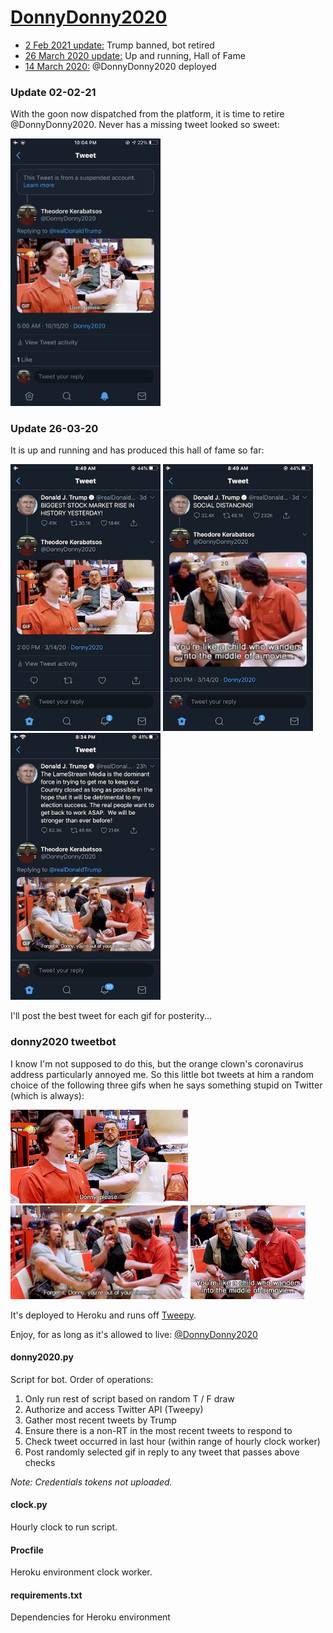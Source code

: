 # <a href="https://twitter.com/DonnyDonny2020">DonnyDonny2020</a>

- <a href="https://github.com/jbachlombardo/donny2020#update-02-02-21">2 Feb 2021 update:</a> Trump banned, bot retired
- <a href="https://github.com/jbachlombardo/donny2020#update-26-03-20">26 March 2020 update:</a> Up and running, Hall of Fame
- <a href="https://github.com/jbachlombardo/donny2020#donny2020-tweetbot">14 March 2020:</a> @DonnyDonny2020 deployed

### Update 02-02-21

With the goon now dispatched from the platform, it is time to retire @DonnyDonny2020. Never has a missing tweet looked so sweet:

<img src="https://github.com/jbachlombardo/donny2020/blob/master/Results/IMG_2487.PNG" width="240" alt="resultFinal_020221">

### Update 26-03-20

It is up and running and has produced this hall of fame so far:

<a href="https://twitter.com/DonnyDonny2020/status/1238812133443452933"><img src="https://github.com/jbachlombardo/donny2020/blob/master/Results/IMG_0598.PNG" width="240" alt="result1_140320"></a> <a href="https://twitter.com/DonnyDonny2020/status/1238827222716289024"><img src="https://github.com/jbachlombardo/donny2020/blob/master/Results/IMG_0597.PNG" width="240" alt="result2_140320"></a> <a href="https://twitter.com/DonnyDonny2020/status/1242919187112222721"><img src="https://github.com/jbachlombardo/donny2020/blob/master/Results/IMG_0646.PNG" width="240" alt="result3_180320"></a>

I'll post the best tweet for each gif for posterity...

### donny2020 tweetbot

I know I'm not supposed to do this, but the orange clown's coronavirus address particularly annoyed me. So this little bot  tweets at him a random choice of the following three gifs when he says something stupid on Twitter (which is always):

<img src="https://github.com/jbachlombardo/donny2020/blob/master/gifs/please.gif" height=150> <img src="https://github.com/jbachlombardo/donny2020/blob/master/gifs/out_of_element.gif" height=150> <img src="https://github.com/jbachlombardo/donny2020/blob/master/gifs/child.gif" height=150>

It's deployed to Heroku and runs off <a href="http://docs.tweepy.org/en/latest/">Tweepy</a>.

Enjoy, for as long as it's allowed to live: <a href="https://twitter.com/DonnyDonny2020/with_replies">@DonnyDonny2020</a>

#### donny2020.py

Script for bot. Order of operations:
1. Only run rest of script based on random T / F draw
1. Authorize and access Twitter API (Tweepy)
1. Gather most recent tweets by Trump
1. Ensure there is a non-RT in the most recent tweets to respond to
1. Check tweet occurred in last hour (within range of hourly clock worker)
1. Post randomly selected gif in reply to any tweet that passes above checks

*Note: Credentials tokens not uploaded.*

#### clock.py

Hourly clock to run script.

#### Procfile

Heroku environment clock worker.

#### requirements.txt

Dependencies for Heroku environment
